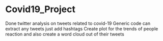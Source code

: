 # Covid19_Project
Done twitter analysis on tweets related to covid-19
Generic code can extract any tweets just add hashtags
Create plot for the trends of people reaction and also create a word cloud out of their tweets

